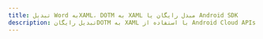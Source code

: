 ---title: تبدیل Word بهXAML، DOTM به XAML مبدل رایگان یا Android SDKdescription: تبدیل رایگانDOTM به XAML با استفاده از Android Cloud APIs & SDK. همچنین اسناد Microsoft Word و OpenOffice را در Cloud ایجاد، ویرایش و رندر کنید.---